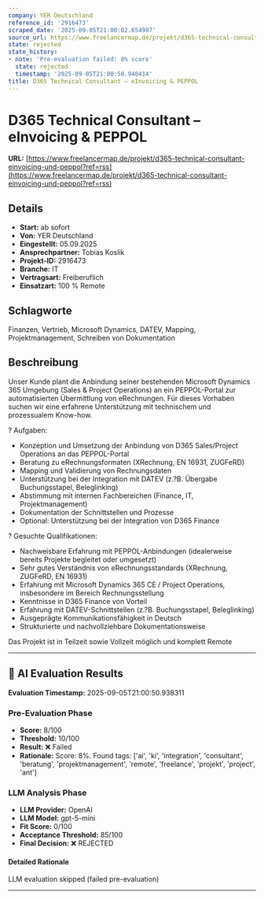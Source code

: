 ```yaml
---
company: YER Deutschland
reference_id: '2916473'
scraped_date: '2025-09-05T21:00:02.654997'
source_url: https://www.freelancermap.de/projekt/d365-technical-consultant-einvoicing-und-peppol?ref=rss
state: rejected
state_history:
- note: 'Pre-evaluation failed: 8% score'
  state: rejected
  timestamp: '2025-09-05T21:00:50.940414'
title: D365 Technical Consultant – eInvoicing & PEPPOL
---
```



# D365 Technical Consultant – eInvoicing & PEPPOL
**URL:** [https://www.freelancermap.de/projekt/d365-technical-consultant-einvoicing-und-peppol?ref=rss](https://www.freelancermap.de/projekt/d365-technical-consultant-einvoicing-und-peppol?ref=rss)
## Details
- **Start:** ab sofort
- **Von:** YER Deutschland
- **Eingestellt:** 05.09.2025
- **Ansprechpartner:** Tobias Koslik
- **Projekt-ID:** 2916473
- **Branche:** IT
- **Vertragsart:** Freiberuflich
- **Einsatzart:** 100
                                                % Remote

## Schlagworte
Finanzen, Vertrieb, Microsoft Dynamics, DATEV, Mapping, Projektmanagement, Schreiben von Dokumentation

## Beschreibung
Unser Kunde plant die Anbindung seiner bestehenden Microsoft Dynamics 365 Umgebung (Sales & Project Operations) an ein PEPPOL-Portal zur automatisierten Übermittlung von eRechnungen. Für dieses Vorhaben suchen wir eine erfahrene Unterstützung mit technischem und prozessualem Know-how.

? Aufgaben:
- Konzeption und Umsetzung der Anbindung von D365 Sales/Project Operations an das PEPPOL-Portal
- Beratung zu eRechnungsformaten (XRechnung, EN 16931, ZUGFeRD)
- Mapping und Validierung von Rechnungsdaten
- Unterstützung bei der Integration mit DATEV (z.?B. Übergabe Buchungsstapel, Beleglinking)
- Abstimmung mit internen Fachbereichen (Finance, IT, Projektmanagement)
- Dokumentation der Schnittstellen und Prozesse
- Optional: Unterstützung bei der Integration von D365 Finance

? Gesuchte Qualifikationen:
- Nachweisbare Erfahrung mit PEPPOL-Anbindungen (idealerweise bereits Projekte begleitet oder umgesetzt)
- Sehr gutes Verständnis von eRechnungsstandards (XRechnung, ZUGFeRD, EN 16931)
- Erfahrung mit Microsoft Dynamics 365 CE / Project Operations, insbesondere im Bereich Rechnungsstellung
- Kenntnisse in D365 Finance von Vorteil
- Erfahrung mit DATEV-Schnittstellen (z.?B. Buchungsstapel, Beleglinking)
- Ausgeprägte Kommunikationsfähigkeit in Deutsch
- Strukturierte und nachvollziehbare Dokumentationsweise

Das Projekt ist in Teilzeit sowie Vollzeit möglich und komplett Remote

---

## 🤖 AI Evaluation Results

**Evaluation Timestamp:** 2025-09-05T21:00:50.938311

### Pre-Evaluation Phase
- **Score:** 8/100
- **Threshold:** 10/100
- **Result:** ❌ Failed
- **Rationale:** Score: 8%. Found tags: ['ai', 'ki', 'integration', 'consultant', 'beratung', 'projektmanagement', 'remote', 'freelance', 'projekt', 'project', 'ant']

### LLM Analysis Phase
- **LLM Provider:** OpenAI
- **LLM Model:** gpt-5-mini
- **Fit Score:** 0/100
- **Acceptance Threshold:** 85/100
- **Final Decision:** ❌ REJECTED

#### Detailed Rationale
LLM evaluation skipped (failed pre-evaluation)

---
